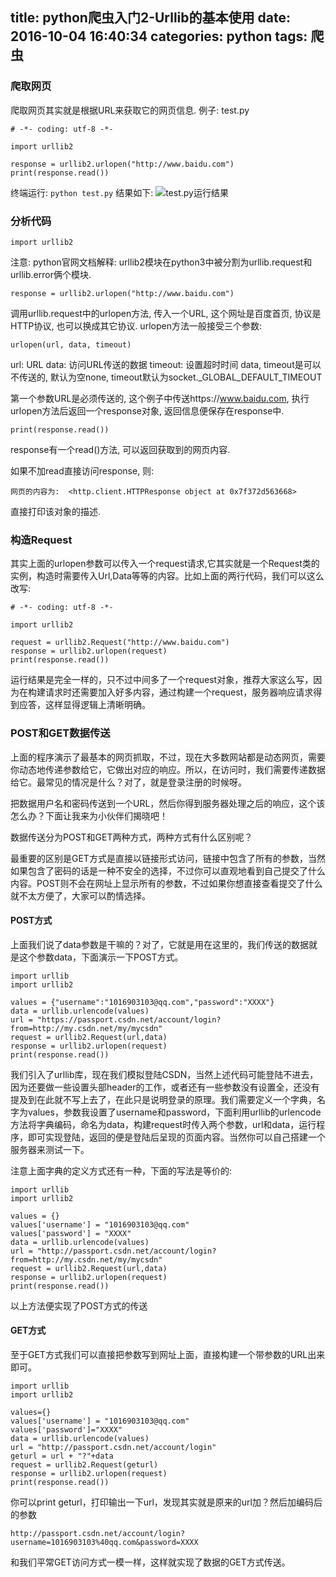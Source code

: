 title: python爬虫入门2-Urllib的基本使用
date: 2016-10-04 16:40:34
categories: python
tags: 爬虫
---

### 爬取网页
爬取网页其实就是根据URL来获取它的网页信息.
例子: test.py
```
# -*- coding: utf-8 -*-

import urllib2

response = urllib2.urlopen("http://www.baidu.com")
print(response.read())

```

<!--more-->

终端运行: <code>python test.py</code>
结果如下: 
![test.py运行结果](http://7xorah.com1.z0.glb.clouddn.com/%E6%B7%B1%E5%BA%A6%E6%88%AA%E5%9B%BE20161004165509.png)


### 分析代码
    
    import urllib2

注意: python官网文档解释: urllib2模块在python3中被分割为urllib.request和urllib.error俩个模块.

    response = urllib2.urlopen("http://www.baidu.com")

调用urllib.request中的urlopen方法, 传入一个URL, 这个网址是百度首页, 协议是HTTP协议, 也可以换成其它协议.
urlopen方法一般接受三个参数: 

    urlopen(url, data, timeout)

url: URL
data: 访问URL传送的数据
timeout: 设置超时时间
data, timeout是可以不传送的, 默认为空none, timeout默认为socket._GLOBAL_DEFAULT_TIMEOUT

第一个参数URL是必须传送的, 这个例子中传送https://www.baidu.com, 执行urlopen方法后返回一个response对象, 返回信息便保存在response中.

    print(response.read())

response有一个read()方法, 可以返回获取到的网页内容.

如果不加read直接访问response, 则:

    网页的内容为:  <http.client.HTTPResponse object at 0x7f372d563668>

直接打印该对象的描述.


### 构造Request

其实上面的urlopen参数可以传入一个request请求,它其实就是一个Request类的实例，构造时需要传入Url,Data等等的内容。比如上面的两行代码，我们可以这么改写:

```
# -*- coding: utf-8 -*-

import urllib2
 
request = urllib2.Request("http://www.baidu.com")
response = urllib2.urlopen(request)
print(response.read())

```
运行结果是完全一样的，只不过中间多了一个request对象，推荐大家这么写，因为在构建请求时还需要加入好多内容，通过构建一个request，服务器响应请求得到应答，这样显得逻辑上清晰明确。


### POST和GET数据传送

上面的程序演示了最基本的网页抓取，不过，现在大多数网站都是动态网页，需要你动态地传递参数给它，它做出对应的响应。所以，在访问时，我们需要传递数据给它。最常见的情况是什么？对了，就是登录注册的时候呀。

把数据用户名和密码传送到一个URL，然后你得到服务器处理之后的响应，这个该怎么办？下面让我来为小伙伴们揭晓吧！

数据传送分为POST和GET两种方式，两种方式有什么区别呢？

最重要的区别是GET方式是直接以链接形式访问，链接中包含了所有的参数，当然如果包含了密码的话是一种不安全的选择，不过你可以直观地看到自己提交了什么内容。POST则不会在网址上显示所有的参数，不过如果你想直接查看提交了什么就不太方便了，大家可以酌情选择。

#### POST方式
上面我们说了data参数是干嘛的？对了，它就是用在这里的，我们传送的数据就是这个参数data，下面演示一下POST方式。

```
import urllib
import urllib2

values = {"username":"1016903103@qq.com","password":"XXXX"}
data = urllib.urlencode(values) 
url = "https://passport.csdn.net/account/login?from=http://my.csdn.net/my/mycsdn"
request = urllib2.Request(url,data)
response = urllib2.urlopen(request)
print(response.read())
```

我们引入了urllib库，现在我们模拟登陆CSDN，当然上述代码可能登陆不进去，因为还要做一些设置头部header的工作，或者还有一些参数没有设置全，还没有提及到在此就不写上去了，在此只是说明登录的原理。我们需要定义一个字典，名字为values，参数我设置了username和password，下面利用urllib的urlencode方法将字典编码，命名为data，构建request时传入两个参数，url和data，运行程序，即可实现登陆，返回的便是登陆后呈现的页面内容。当然你可以自己搭建一个服务器来测试一下。

注意上面字典的定义方式还有一种，下面的写法是等价的:

```
import urllib
import urllib2

values = {}
values['username'] = "1016903103@qq.com"
values['password'] = "XXXX"
data = urllib.urlencode(values) 
url = "http://passport.csdn.net/account/login?from=http://my.csdn.net/my/mycsdn"
request = urllib2.Request(url,data)
response = urllib2.urlopen(request)
print(response.read())
```
以上方法便实现了POST方式的传送


#### GET方式
至于GET方式我们可以直接把参数写到网址上面，直接构建一个带参数的URL出来即可。

```
import urllib
import urllib2

values={}
values['username'] = "1016903103@qq.com"
values['password']="XXXX"
data = urllib.urlencode(values) 
url = "http://passport.csdn.net/account/login"
geturl = url + "?"+data
request = urllib2.Request(geturl)
response = urllib2.urlopen(request)
print(response.read())
```

你可以print geturl，打印输出一下url，发现其实就是原来的url加？然后加编码后的参数

    http://passport.csdn.net/account/login?username=1016903103%40qq.com&password=XXXX

和我们平常GET访问方式一模一样，这样就实现了数据的GET方式传送。

